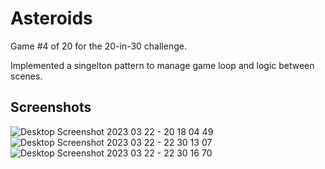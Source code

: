 # Asteroids

Game #4 of 20 for the 20-in-30 challenge.

Implemented a singelton pattern to manage game loop and logic between scenes.

## Screenshots
![Desktop Screenshot 2023 03 22 - 20 18 04 49](https://user-images.githubusercontent.com/7257923/227118469-9f93bcd6-0e52-41bb-96e2-89a6d20e38a0.png)
![Desktop Screenshot 2023 03 22 - 22 30 13 07](https://user-images.githubusercontent.com/7257923/227118461-e20498b7-7726-4be2-bfd4-39364c783ce7.png)
![Desktop Screenshot 2023 03 22 - 22 30 16 70](https://user-images.githubusercontent.com/7257923/227118465-7d31559a-2141-4554-b4f2-f55e66d40b37.png)
